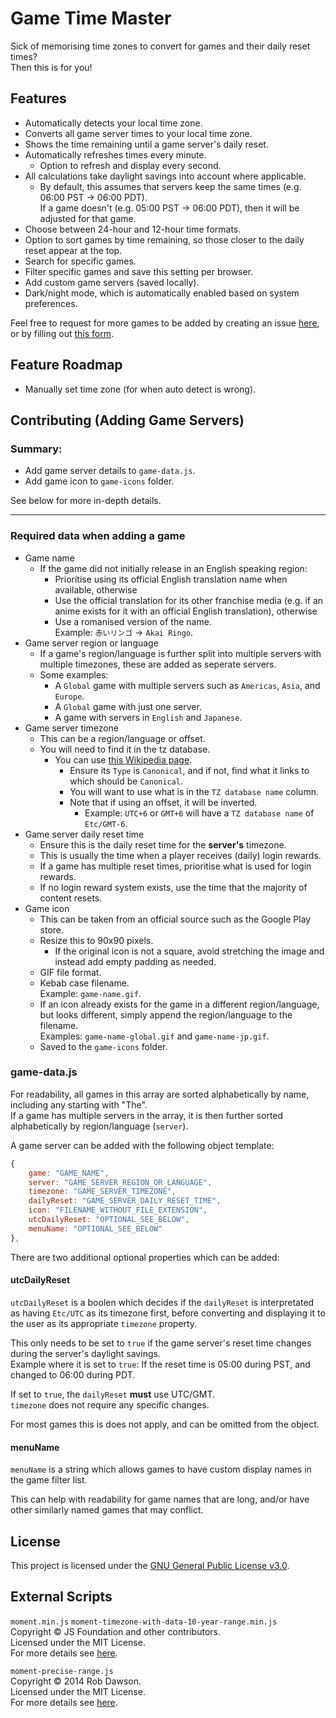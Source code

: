 # Game Time Master
Sick of memorising time zones to convert for games and their daily reset times?  
Then this is for you!

## Features
- Automatically detects your local time zone.
- Converts all game server times to your local time zone.
- Shows the time remaining until a game server's daily reset.
- Automatically refreshes times every minute.
	- Option to refresh and display every second.
- All calculations take daylight savings into account where applicable.
	- By default, this assumes that servers keep the same times (e.g. 06:00 PST -> 06:00 PDT).  
	If a game doesn't (e.g. 05:00 PST -> 06:00 PDT), then it will be adjusted for that game.
- Choose between 24-hour and 12-hour time formats.
- Option to sort games by time remaining, so those closer to the daily reset appear at the top.
- Search for specific games.
- Filter specific games and save this setting per browser.
- Add custom game servers (saved locally).
- Dark/night mode, which is automatically enabled based on system preferences.

Feel free to request for more games to be added by creating an issue [here](https://github.com/cicerakes/Game-Time-Master/issues), or by filling out [this form](https://docs.google.com/forms/d/e/1FAIpQLSc0T_8Smk0vnp-VtR3eJSnSu3uLa3nFlWbCq9-jMqujmU1qcA/viewform).

## Feature Roadmap
- Manually set time zone (for when auto detect is wrong).

## Contributing (Adding Game Servers)
### Summary:
- Add game server details to `game-data.js`.
- Add game icon to `game-icons` folder.

See below for more in-depth details.

---

### Required data when adding a game
- Game name
	- If the game did not initially release in an English speaking region: 
		- Prioritise using its official English translation name when available, otherwise  
		- Use the official translation for its other franchise media (e.g. if an anime exists for it with an official English translation), otherwise  
		- Use a romanised version of the name.  
		Example: `赤いリンゴ` -> `Akai Ringo`.
- Game server region or language
	- If a game's region/language is further split into multiple servers with multiple timezones, these are added as seperate servers.
	- Some examples:
		- A `Global` game with multiple servers such as `Americas`, `Asia`, and `Europe`.
		- A `Global` game with just one server.
		- A game with servers in `English` and `Japanese`.
- Game server timezone
	- This can be a region/language or offset. 
	- You will need to find it in the tz database.  
		- You can use [this Wikipedia page](https://en.wikipedia.org/wiki/List_of_tz_database_time_zones).
			- Ensure its `Type` is `Canonical`, and if not, find what it links to which should be `Canonical`.
			- You will want to use what is in the `TZ database name` column.
			- Note that if using an offset, it will be inverted.
				- Example: `UTC+6` or `GMT+6` will have a `TZ database name` of `Etc/GMT-6`.
- Game server daily reset time
	- Ensure this is the daily reset time for the **server's** timezone.
	- This is usually the time when a player receives (daily) login rewards.
	- If a game has multiple reset times, prioritise what is used for login rewards. 
	- If no login reward system exists, use the time that the majority of content resets.
- Game icon
	- This can be taken from an official source such as the Google Play store.
	- Resize this to 90x90 pixels.
		- If the original icon is not a square, avoid stretching the image and instead add empty padding as needed.
	- GIF file format.
	- Kebab case filename.  
	Example: `game-name.gif`.
	- If an icon already exists for the game in a different region/language, but looks different, simply append the region/language to the filename.  
	Examples: `game-name-global.gif` and `game-name-jp.gif`.
	- Saved to the `game-icons` folder.

### game-data.js
For readability, all games in this array are sorted alphabetically by name, including any starting with "The".  
If a game has multiple servers in the array, it is then further sorted alphabetically by region/language (`server`).

A game server can be added with the following object template:
```js
{
	game: "GAME_NAME",
	server: "GAME_SERVER_REGION_OR_LANGUAGE",
	timezone: "GAME_SERVER_TIMEZONE",
	dailyReset: "GAME_SERVER_DAILY_RESET_TIME",
	icon: "FILENAME_WITHOUT_FILE_EXTENSION",
	utcDailyReset: "OPTIONAL_SEE_BELOW",
	menuName: "OPTIONAL_SEE_BELOW"
},
```

There are two additional optional properties which can be added:

#### utcDailyReset

`utcDailyReset` is a boolen which decides if the `dailyReset` is interpretated as having `Etc/UTC` as its timezone first, before converting and displaying it to the user as its appropriate `timezone` property.

This only needs to be set to `true` if the game server's reset time changes during the server's daylight savings.  
Example where it is set to `true`: If the reset time is 05:00 during PST, and changed to 06:00 during PDT.

If set to `true`, the `dailyReset` **must** use UTC/GMT.  
`timezone` does not require any specific changes.

For most games this is does not apply, and can be omitted from the object.

#### menuName

`menuName` is a string which allows games to have custom display names in the game filter list.

This can help with readability for game names that are long, and/or have other similarly named games that may conflict.

## License
This project is licensed under the [GNU General Public License v3.0](https://github.com/cicerakes/Game-Time-Master/blob/master/LICENSE).

## External Scripts
`moment.min.js` `moment-timezone-with-data-10-year-range.min.js`  
Copyright © JS Foundation and other contributors.  
Licensed under the MIT License.  
For more details see [here](https://github.com/moment/moment/blob/develop/LICENSE).

`moment-precise-range.js`  
Copyright © 2014 Rob Dawson.  
Licensed under the MIT License.  
For more details see [here](https://github.com/codebox/moment-precise-range/blob/master/LICENSE.md).
